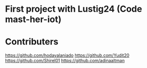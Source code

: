 # First project with Lustig24 (Code mast-her-iot)

# Contributers
https://github.com/hodayalaniado
https://github.com/Yudit20
https://github.com/Shirel01
https://github.com/adinaaltman

